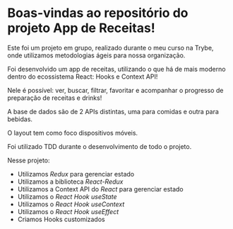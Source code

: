 # Boas-vindas ao repositório do projeto App de Receitas!

Este foi um projeto em grupo, realizado durante o meu curso  na Trybe, onde utilizamos metodologias ágeis para nossa organização.

Foi desenvolvido um app de receitas, utilizando o que há de mais moderno dentro do ecossistema React: Hooks e Context API!

Nele é possível: ver, buscar, filtrar, favoritar e acompanhar o progresso de preparação de receitas e drinks!

A base de dados são de 2 APIs  distintas, uma para comidas e outra para bebidas.

O layout tem como foco dispositivos móveis.

Foi utilizado TDD durante o desenvolvimento de todo o projeto.


  Nesse projeto:

  - Utilizamos _Redux_ para gerenciar estado
  - Utilizamos a biblioteca _React-Redux_
  - Utilizamos a Context API do _React_ para gerenciar estado
  - Utilizamos o _React Hook useState_
  - Utilizamos o _React Hook useContext_
  - Utilizamos o _React Hook useEffect_
  - Criamos Hooks customizados
